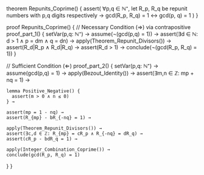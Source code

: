 theorem Repunits_Coprime() {
  assert(
    ∀p,q ∈ ℕ⁺,
    let R_p, R_q be repunit numbers with p,q digits respectively →
    gcd(R_p, R_q) = 1 ↔ gcd(p, q) = 1
  )
}

proof Repunits_Coprime() {
  // Necessary Condition (⇒) via contrapositive
  proof_part_1() {
    setVar(p,q: ℕ⁺) →
    assume(¬(gcd(p,q) = 1)) →
    assert(∃d ∈ ℕ: d > 1 ∧ p = dm ∧ q = dn) →
    apply(Theorem_Repunit_Divisors()) →
    assert(R_d|R_p ∧ R_d|R_q) →
    assert(R_d > 1) →
    conclude(¬(gcd(R_p, R_q) = 1))
  }

  // Sufficient Condition (⇐)
  proof_part_2() {
    setVar(p,q: ℕ⁺) →
    assume(gcd(p,q) = 1) →
    apply(Bezout_Identity()) →
    assert(∃m,n ∈ ℤ: mp + nq = 1) →
    
    lemma Positive_Negative() {
      assert(m > 0 ∧ n ≤ 0)
    } →

    assert(mp = 1 - nq) →
    assert(R_{mp} - bR_{-nq} = 1) →
    
    apply(Theorem_Repunit_Divisors()) →
    assert(∃c,d ∈ ℤ: R_{mp} = cR_p ∧ R_{-nq} = dR_q) →
    assert(cR_p - bdR_q = 1) →
    
    apply(Integer_Combination_Coprime()) →
    conclude(gcd(R_p, R_q) = 1)
  }
}